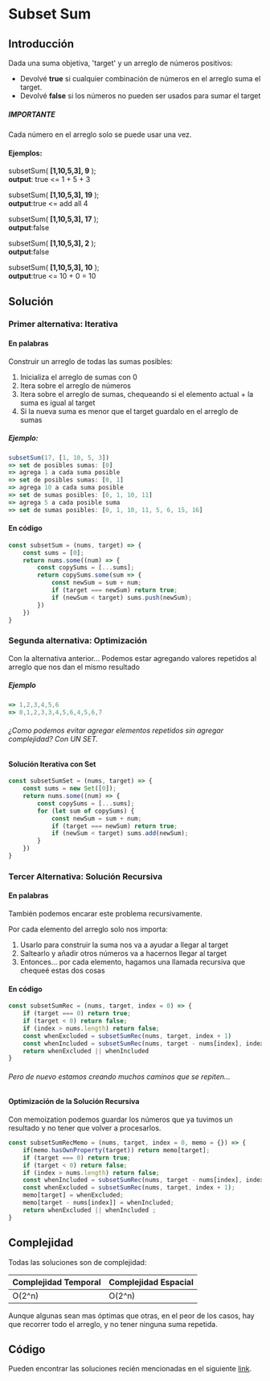 
# Subset Sum
## Introducción
Dada una suma objetiva, 'target' y un arreglo de números positivos:
* Devolvé **true** si cualquier combinación de números en el arreglo suma el target.
* Devolvé **false** si los números no pueden ser usados para sumar el target  

##### IMPORTANTE
Cada número en el arreglo solo se puede usar una vez.

#### Ejemplos:
subsetSum( **[1,10,5,3], 9** );    
**output**: true <= 1 + 5 + 3

subsetSum( **[1,10,5,3], 19** );     
**output**:true <= add all 4

subsetSum( **[1,10,5,3], 17** );      
**output**:false

subsetSum( **[1,10,5,3], 2** );      
**output**:false

subsetSum( **[1,10,5,3], 10** );      
**output**:true <= 10 + 0 = 10

## Solución
### Primer alternativa: Iterativa
#### En palabras
Construir un arreglo de todas las sumas posibles:
1. Inicializa el arreglo de sumas con 0
2. Itera sobre el arreglo de números
3. Itera sobre el arreglo de sumas, chequeando si el elemento actual + la suma es igual al target
4. Si la nueva suma es menor que el target
guardalo en el arreglo de sumas

##### Ejemplo:
```javascript
subsetSum(17, [1, 10, 5, 3])
=> set de posibles sumas: [0]
=> agrega 1 a cada suma posible
=> set de posibles sumas: [0, 1]
=> agrega 10 a cada suma posible
=> set de sumas posibles: [0, 1, 10, 11]
=> agrega 5 a cada posible suma
=> set de sumas posibles: [0, 1, 10, 11, 5, 6, 15, 16]
```

#### En código
```javascript
const subsetSum = (nums, target) => {
    const sums = [0];
    return nums.some((num) => {
        const copySums = [...sums];
        return copySums.some(sum => {
            const newSum = sum + num;
            if (target === newSum) return true;
            if (newSum < target) sums.push(newSum);
        })
    })
}
```

### Segunda alternativa: Optimización
Con la alternativa anterior... Podemos estar agregando valores repetidos al arreglo que nos dan el mismo resultado

##### Ejemplo
```javascript
=> 1,2,3,4,5,6     
=> 0,1,2,3,3,4,5,6,4,5,6,7
```

###### ¿Como podemos evitar agregar elementos repetidos sin agregar complejidad? Con UN SET.

#### Solución Iterativa con Set
```javascript
const subsetSumSet = (nums, target) => {
    const sums = new Set([0]);
    return nums.some((num) => {
        const copySums = [...sums];
        for (let sum of copySums) {
            const newSum = sum + num;
            if (target === newSum) return true;
            if (newSum < target) sums.add(newSum);
        }
    })
}
```

### Tercer Alternativa: Solución Recursiva
#### En palabras
También podemos encarar este problema recursivamente.

Por cada elemento del arreglo solo nos importa:

1. Usarlo para construir la suma nos va a ayudar a llegar al target
2. Saltearlo y añadir otros números va a hacernos llegar al target
3. Entonces... por cada elemento, hagamos una llamada recursiva que chequeé estas dos cosas

#### En código
```javascript
const subsetSumRec = (nums, target, index = 0) => {
    if (target === 0) return true;
    if (target < 0) return false;
    if (index > nums.length) return false;
    const whenExcluded = subsetSumRec(nums, target, index + 1)
    const whenIncluded = subsetSumRec(nums, target - nums[index], index + 1);
    return whenExcluded || whenIncluded
}
```

###### Pero de nuevo estamos creando muchos caminos que se repiten...


#### Optimización de la Solución Recursiva
Con memoization podemos guardar los números que ya tuvimos un resultado y no tener que volver a procesarlos.

```javascript
const subsetSumRecMemo = (nums, target, index = 0, memo = {}) => {
    if(memo.hasOwnProperty(target)) return memo[target];
    if (target === 0) return true;
    if (target < 0) return false;
    if (index > nums.length) return false;
    const whenIncluded = subsetSumRec(nums, target - nums[index], index + 1);
    const whenExcluded = subsetSumRec(nums, target, index + 1);
    memo[target] = whenExcluded;
    memo[target - nums[index]] = whenIncluded;
    return whenExcluded || whenIncluded ;
}
```
## Complejidad
Todas las soluciones son de complejidad:

Complejidad Temporal | Complejidad Espacial
--|--
O(2^n)|O(2^n)

Aunque algunas sean mas óptimas que otras, en el peor de los casos, hay que recorrer todo el arreglo, y no tener ninguna suma repetida.

## Código
Pueden encontrar las soluciones recién mencionadas en el siguiente [link](https://repl.it/KM8S/4).
